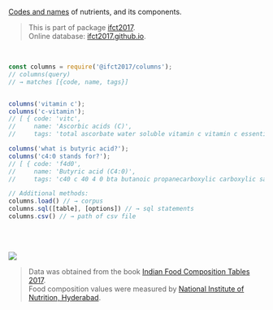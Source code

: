 [Codes and names] of nutrients, and its components.

> This is part of package [ifct2017].<br>
> Online database: [ifct2017.github.io].

<br>

```javascript
const columns = require('@ifct2017/columns');
// columns(query)
// → matches [{code, name, tags}]


columns('vitamin c');
columns('c-vitamin');
// [ { code: 'vitc',
//     name: 'Ascorbic acids (C)',
//     tags: 'total ascorbate water soluble vitamin c vitamin c essential' } ]

columns('what is butyric acid?');
columns('c4:0 stands for?');
// [ { code: 'f4d0',
//     name: 'Butyric acid (C4:0)',
//     tags: 'c40 c 40 4 0 bta butanoic propanecarboxylic carboxylic saturated fatty fat triglyceride lipid colorless liquid unpleasant vomit body odor' } ]
```

```javascript
// Additional methods:
columns.load() // → corpus
columns.sql([table], [options]) // → sql statements
columns.csv() // → path of csv file
```

<br>
<br>

[![](https://i.imgur.com/D5UYmbD.jpg)](http://ifct2017.com/)

> Data was obtained from the book [Indian Food Composition Tables 2017].<br>
> Food composition values were measured by [National Institute of Nutrition, Hyderabad].

[ifct2017]: https://www.npmjs.com/package/ifct2017
[Indian Food Composition Tables 2017]: http://ifct2017.com/
[Codes and names]: https://github.com/ifct2017/columns/blob/master/index.csv
[ifct2017.github.io]: https://ifct2017.github.io
[National Institute of Nutrition, Hyderabad]: https://www.nin.res.in/
